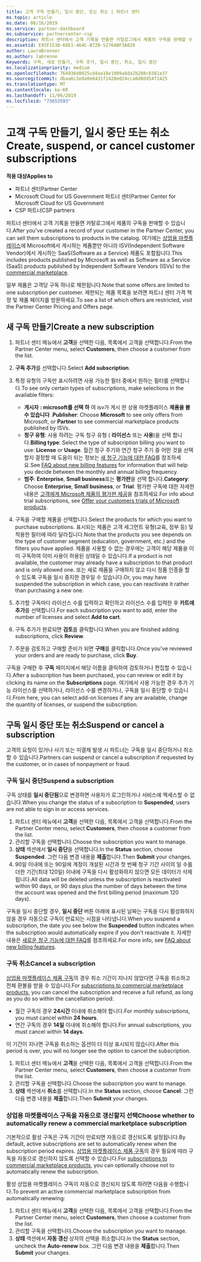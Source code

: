 ```yaml
---
title: 고객 구독 만들기, 일시 중단, 또는 취소 | 파트너 센터
ms.topic: article
ms.date: 08/16/2019
ms.service: partner-dashboard
ms.subservice: partnercenter-csp
description: 파트너 센터에서 고객 기록을 만들면 카탈로그에서 제품의 구독을 판매할 수 있습니다.
ms.assetid: E95F1538-60E1-464C-B72B-52764BF3A820
author: LauraBrenner
ms.author: labrenne
Keywords: 구독, 새로 만들기, 구독 추가, 일시 중단, 취소, 일시 중단
ms.localizationpriority: medium
ms.openlocfilehash: 764936d8025cd4aa18e1909a8da2b288c8381a37
ms.sourcegitcommit: dbaa6c2e8a0e6431f1420e024cca6d0dd54f1425
ms.translationtype: MT
ms.contentlocale: ko-KR
ms.lasthandoff: 11/06/2019
ms.locfileid: "73653593"
---
```

# <a name="create-suspend-or-cancel-customer-subscriptions"></a><span data-ttu-id="06686-104">고객 구독 만들기, 일시 중단 또는 취소</span><span class="sxs-lookup"><span data-stu-id="06686-104">Create, suspend, or cancel customer subscriptions</span></span>

<span data-ttu-id="06686-105">**적용 대상**</span><span class="sxs-lookup"><span data-stu-id="06686-105">**Applies to**</span></span>

-  <span data-ttu-id="06686-106">파트너 센터</span><span class="sxs-lookup"><span data-stu-id="06686-106">Partner Center</span></span>
-  <span data-ttu-id="06686-107">Microsoft Cloud for US Government 파트너 센터</span><span class="sxs-lookup"><span data-stu-id="06686-107">Partner Center for Microsoft Cloud for US Government</span></span>
-  <span data-ttu-id="06686-108">CSP 파트너</span><span class="sxs-lookup"><span data-stu-id="06686-108">CSP partners</span></span>

<span data-ttu-id="06686-109">파트너 센터에서 고객 기록을 만들면 카탈로그에서 제품의 구독을 판매할 수 있습니다.</span><span class="sxs-lookup"><span data-stu-id="06686-109">After you've created a record of your customer in the Partner Center, you can sell them subscriptions to products in the catalog.</span></span> <span data-ttu-id="06686-110">여기에는 [상업용 마켓플레이스](https://azuremarketplace.microsoft.com/marketplace)에 Microsoft에서 게시하는 제품뿐만 아니라 ISV(Independent Software Vendor)에서 게시하는 SaaS(Software as a Service) 제품도 포함됩니다.</span><span class="sxs-lookup"><span data-stu-id="06686-110">This includes products published by Microsoft as well as Software as a Service (SaaS) products published by Independent Software Vendors (ISVs) to the [commercial marketplace](https://azuremarketplace.microsoft.com/marketplace).</span></span> 

<span data-ttu-id="06686-111">일부 제품은 고객당 구독 하나로 제한됩니다.</span><span class="sxs-lookup"><span data-stu-id="06686-111">Note that some offers are limited to one subscription per customer.</span></span> <span data-ttu-id="06686-112">제한되는 제품 목록을 보려면 파트너 센터 가격 책정 및 제품 페이지를 방문하세요.</span><span class="sxs-lookup"><span data-stu-id="06686-112">To see a list of which offers are restricted, visit the Partner Center Pricing and Offers page.</span></span> 


## <a name="create-a-new-subscription"></a><span data-ttu-id="06686-113">새 구독 만들기</span><span class="sxs-lookup"><span data-stu-id="06686-113">Create a new subscription</span></span>

1. <span data-ttu-id="06686-114">파트너 센터 메뉴에서 **고객**을 선택한 다음, 목록에서 고객을 선택합니다.</span><span class="sxs-lookup"><span data-stu-id="06686-114">From the Partner Center menu, select **Customers**, then choose a customer from the list.</span></span>

2. <span data-ttu-id="06686-115">**구독 추가**를 선택합니다.</span><span class="sxs-lookup"><span data-stu-id="06686-115">Select **Add subscription**.</span></span>

3. <span data-ttu-id="06686-116">특정 유형의 구독만 표시하려면 사용 가능한 필터 중에서 원하는 필터를 선택합니다.</span><span class="sxs-lookup"><span data-stu-id="06686-116">To see only certain types of subscriptions, make selections in the available filters:</span></span>
   - <span data-ttu-id="06686-117">**게시자** **: microsoft를 선택 하** 여 isv가 게시 한 상용 마켓플레이스 **제품을 볼 수 있습니다** .</span><span class="sxs-lookup"><span data-stu-id="06686-117">**Publisher**: Choose **Microsoft** to see only offers from Microsoft, or **Partner** to see commercial marketplace products published by ISVs.</span></span>
   - <span data-ttu-id="06686-118">**청구 유형**: 사용 하려는 구독 청구 유형 ( **라이선스** 또는 **사용**)을 선택 합니다.</span><span class="sxs-lookup"><span data-stu-id="06686-118">**Billing type**: Select the type of subscription billing you want to use: **License** or **Usage**.</span></span> <span data-ttu-id="06686-119">월간 청구 주기와 연간 청구 주기 중 어떤 것을 선택할지 결정할 때 도움이 되는 정보는 [새 청구 기능에 대한 FAQ](faq-about-new-billing-features.md)를 참조하세요.</span><span class="sxs-lookup"><span data-stu-id="06686-119">See [FAQ about new billing features](faq-about-new-billing-features.md) for information that will help you decide between the monthly and annual billing frequency.</span></span>
   - <span data-ttu-id="06686-120">**범주**: **Enterprise**, **Small business**또는 **평가판**을 선택 합니다.</span><span class="sxs-lookup"><span data-stu-id="06686-120">**Category**: Choose **Enterprise**, **Small business**, or **Trial**.</span></span> <span data-ttu-id="06686-121">평가판 구독에 대한 자세한 내용은 [고객에게 Microsoft 제품의 평가판 제공](offer-your-customers-trials-of-microsoft-products.md)을 참조하세요.</span><span class="sxs-lookup"><span data-stu-id="06686-121">For info about trial subscriptions, see [Offer your customers trials of Microsoft products](offer-your-customers-trials-of-microsoft-products.md).</span></span>

4. <span data-ttu-id="06686-122">구독을 구매할 제품을 선택합니다.</span><span class="sxs-lookup"><span data-stu-id="06686-122">Select the products for which you want to purchase subscriptions.</span></span> <span data-ttu-id="06686-123">표시되는 제품은 고객 세그먼트 유형(교육, 정부 등) 및 적용한 필터에 따라 달라집니다.</span><span class="sxs-lookup"><span data-stu-id="06686-123">Note that the products you see depends on the type of customer segment (education, government, etc.) and the filters you have applied.</span></span> <span data-ttu-id="06686-124">제품을 사용할 수 없는 경우에는 고객이 해당 제품을 이미 구독하여 이미 사용이 허용된 상태일 수 있습니다.</span><span class="sxs-lookup"><span data-stu-id="06686-124">If a product is not available, the customer may already have a subscription to that product and is only allowed one.</span></span> <span data-ttu-id="06686-125">또는 새로 제품을 구매하지 않고 다시 정품 인증을 할 수 있도록 구독을 일시 중지한 경우일 수 있습니다.</span><span class="sxs-lookup"><span data-stu-id="06686-125">Or, you may have suspended the subscription in which case, you can reactivate it rather than purchasing a new one.</span></span>

5. <span data-ttu-id="06686-126">추가할 구독마다 라이선스 수를 입력하고 확인하고 라이선스 수를 입력한 후 **카트에 추가**를 선택합니다.</span><span class="sxs-lookup"><span data-stu-id="06686-126">For each subscription you want to add, enter the number of licenses and select **Add to cart**.</span></span>

6. <span data-ttu-id="06686-127">구독 추가가 완료되면 **검토**를 클릭합니다.</span><span class="sxs-lookup"><span data-stu-id="06686-127">When you are finished adding subscriptions, click **Review**.</span></span>

7. <span data-ttu-id="06686-128">주문을 검토하고 구매할 준비가 되면 **구매**를 클릭합니다.</span><span class="sxs-lookup"><span data-stu-id="06686-128">Once you've reviewed your orders and are ready to purchase, click **Buy**.</span></span>

<span data-ttu-id="06686-129">구독을 구매한 후 **구독** 페이지에서 해당 이름을 클릭하여 검토하거나 편집할 수 있습니다.</span><span class="sxs-lookup"><span data-stu-id="06686-129">After a subscription has been purchased, you can review or edit it by clicking its name on the **Subscriptions** page.</span></span> <span data-ttu-id="06686-130">여기에서 사용 가능한 경우 추가 기능 라이선스를 선택하거나, 라이선스 수를 변경하거나, 구독을 일시 중단할 수 있습니다.</span><span class="sxs-lookup"><span data-stu-id="06686-130">From here, you can select add-on licenses if any are available, change the quantity of licenses, or suspend the subscription.</span></span>


## <a name="suspend-or-cancel-a-subscription"></a><span data-ttu-id="06686-131">구독 일시 중단 또는 취소</span><span class="sxs-lookup"><span data-stu-id="06686-131">Suspend or cancel a subscription</span></span>

<span data-ttu-id="06686-132">고객의 요청이 있거나 사기 또는 미결제 발생 시 파트너는 구독을 일시 중단하거나 취소할 수 있습니다.</span><span class="sxs-lookup"><span data-stu-id="06686-132">Partners can suspend or cancel a subscription if requested by the customer, or in cases of nonpayment or fraud.</span></span>

### <a name="suspend-a-subscription"></a><span data-ttu-id="06686-133">구독 일시 중단</span><span class="sxs-lookup"><span data-stu-id="06686-133">Suspend a subscription</span></span>

<span data-ttu-id="06686-134">구독 상태를 **일시 중단됨**으로 변경하면 사용자가 로그인하거나 서비스에 액세스할 수 없습니다.</span><span class="sxs-lookup"><span data-stu-id="06686-134">When you change the status of a subscription to **Suspended**, users are not able to sign in or access services.</span></span>

1.  <span data-ttu-id="06686-135">파트너 센터 메뉴에서 **고객**을 선택한 다음, 목록에서 고객을 선택합니다.</span><span class="sxs-lookup"><span data-stu-id="06686-135">From the Partner Center menu, select **Customers**, then choose a customer from the list.</span></span>
2.  <span data-ttu-id="06686-136">관리할 구독을 선택합니다.</span><span class="sxs-lookup"><span data-stu-id="06686-136">Choose the subscription you want to manage.</span></span>
3.  <span data-ttu-id="06686-137">**상태** 섹션에서 **일시 중단**을 선택합니다.</span><span class="sxs-lookup"><span data-stu-id="06686-137">In the **Status** section, choose **Suspended**.</span></span> <span data-ttu-id="06686-138">그런 다음 변경 내용을 **제출**합니다.</span><span class="sxs-lookup"><span data-stu-id="06686-138">Then **Submit** your changes.</span></span>
4.  <span data-ttu-id="06686-139">90일 이내에 또는 90일에 계정이 개설된 시간과 첫 번째 청구 기간 사이의 일 수를 더한 기간(최대 120일) 이내에 구독을 다시 활성화하지 않으면 모든 데이터가 삭제됩니다.</span><span class="sxs-lookup"><span data-stu-id="06686-139">All data will be deleted unless the subscription is reactivated within 90 days, or 90 days plus the number of days between the time the account was opened and the first billing period (maximum 120 days).</span></span>

<span data-ttu-id="06686-140">구독을 일시 중단할 경우, **일시 중단** 버튼 아래에 표시된 날짜는 구독을 다시 활성화하지 않을 경우 자동으로 구독이 만료되는 시점을 나타냅니다.</span><span class="sxs-lookup"><span data-stu-id="06686-140">When you suspend a subscription, the date you see below the **Suspended** button indicates when the subscription would automatically expire if you don't reactivate it.</span></span> <span data-ttu-id="06686-141">자세한 내용은 [새로운 청구 기능에 대한 FAQ](faq-about-new-billing-features.md)를 참조하세요.</span><span class="sxs-lookup"><span data-stu-id="06686-141">For more info, see [FAQ about new billing features](faq-about-new-billing-features.md).</span></span>

### <a name="cancel-a-subscription"></a><span data-ttu-id="06686-142">구독 취소</span><span class="sxs-lookup"><span data-stu-id="06686-142">Cancel a subscription</span></span>

<span data-ttu-id="06686-143">[상업용 마켓플레이스 제품 구독](sell-marketplace-products.md)의 경우 취소 기간이 지나지 않았다면 구독을 취소하고 전체 환불을 받을 수 있습니다.</span><span class="sxs-lookup"><span data-stu-id="06686-143">For [subscriptions to commercial marketplace products](sell-marketplace-products.md), you can cancel the subscription and receive a full refund, as long as you do so within the cancellation period:</span></span> 

- <span data-ttu-id="06686-144">월간 구독의 경우 **24시간** 이내에 취소해야 합니다.</span><span class="sxs-lookup"><span data-stu-id="06686-144">For monthly subscriptions, you must cancel within **24 hours**.</span></span>
- <span data-ttu-id="06686-145">연간 구독의 경우 **14일** 이내에 취소해야 합니다.</span><span class="sxs-lookup"><span data-stu-id="06686-145">For annual subscriptions, you must cancel within **14 days**.</span></span>

<span data-ttu-id="06686-146">이 기간이 지나면 구독을 취소하는 옵션이 더 이상 표시되지 않습니다.</span><span class="sxs-lookup"><span data-stu-id="06686-146">After this period is over, you will no longer see the option to cancel the subscription.</span></span>

1.  <span data-ttu-id="06686-147">파트너 센터 메뉴에서 **고객**을 선택한 다음, 목록에서 고객을 선택합니다.</span><span class="sxs-lookup"><span data-stu-id="06686-147">From the Partner Center menu, select **Customers**, then choose a customer from the list.</span></span>
2.  <span data-ttu-id="06686-148">관리할 구독을 선택합니다.</span><span class="sxs-lookup"><span data-stu-id="06686-148">Choose the subscription you want to manage.</span></span>
3.  <span data-ttu-id="06686-149">**상태** 섹션에서 **취소**를 선택합니다.</span><span class="sxs-lookup"><span data-stu-id="06686-149">In the **Status** section, choose **Cancel**.</span></span> <span data-ttu-id="06686-150">그런 다음 변경 내용을 **제출**합니다.</span><span class="sxs-lookup"><span data-stu-id="06686-150">Then **Submit** your changes.</span></span>

### <a name="choose-whether-to-automatically-renew-a-commercial-marketplace-subscription"></a><span data-ttu-id="06686-151">상업용 마켓플레이스 구독을 자동으로 갱신할지 선택</span><span class="sxs-lookup"><span data-stu-id="06686-151">Choose whether to automatically renew a commercial marketplace subscription</span></span>

<span data-ttu-id="06686-152">기본적으로 활성 구독은 구독 기간이 만료되면 자동으로 갱신되도록 설정됩니다.</span><span class="sxs-lookup"><span data-stu-id="06686-152">By default, active subscriptions are set to automatically renew when the subscription period expires.</span></span> <span data-ttu-id="06686-153">[상업용 마켓플레이스 제품 구독](sell-marketplace-products.md)의 경우 필요에 따라 구독을 자동으로 갱신하지 않도록 선택할 수 있습니다.</span><span class="sxs-lookup"><span data-stu-id="06686-153">For [subscriptions to commercial marketplace products](sell-marketplace-products.md), you can optionally choose not to automatically renew the subscription.</span></span>

<span data-ttu-id="06686-154">활성 상업용 마켓플레이스 구독이 자동으로 갱신되지 않도록 하려면 다음을 수행합니다.</span><span class="sxs-lookup"><span data-stu-id="06686-154">To prevent an active commercial marketplace subscription from automatically renewing:</span></span>

1.  <span data-ttu-id="06686-155">파트너 센터 메뉴에서 **고객**을 선택한 다음, 목록에서 고객을 선택합니다.</span><span class="sxs-lookup"><span data-stu-id="06686-155">From the Partner Center menu, select **Customers**, then choose a customer from the list.</span></span>
2.  <span data-ttu-id="06686-156">관리할 구독을 선택합니다.</span><span class="sxs-lookup"><span data-stu-id="06686-156">Choose the subscription you want to manage.</span></span>
3.  <span data-ttu-id="06686-157">**상태** 섹션에서 **자동 갱신** 상자의 선택을 취소합니다.</span><span class="sxs-lookup"><span data-stu-id="06686-157">In the **Status** section, uncheck the **Auto-renew** box.</span></span> <span data-ttu-id="06686-158">그런 다음 변경 내용을 **제출**합니다.</span><span class="sxs-lookup"><span data-stu-id="06686-158">Then **Submit** your changes.</span></span>


 



